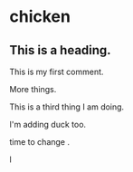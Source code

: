 # chicken

## This is a heading.

This is my first comment.

More things.

This is a third thing I am doing.

I'm adding duck too.

time to change .

l
